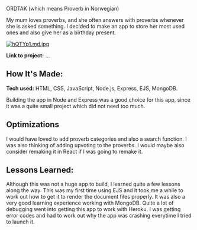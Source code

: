ORDTAK (which means Proverb in Norwegian)

My mum loves proverbs, and she often answers with proverbs whenever she is asked something. 
I decided to make an app to store her most used ones and also give her as a birthday present. 

[![hQTYp1.md.jpg](https://iili.io/hQTYp1.md.jpg)](https://freeimage.host/i/hQTYp1)


**Link to project:** ...



## How It's Made:

**Tech used:** HTML, CSS, JavaScript, Node.js, Express, EJS, MongoDB.

Building the app in Node and Express was a good choice for this app, since it was a quite small project which did not need too much. 

## Optimizations

I would have loved to add proverb categories and also a search function. I was also thinking of adding upvoting to the proverbs. I would maybe also consider remaking it in React if I was going to remake it. 

## Lessons Learned:

Although this was not a huge app to build, I learned quite a few lessons along the way. This was my first time using EJS and it took me a while to work out how to get it to render the document files properly. It was also a very good learning experience working with MongoDB. Quite a lot of debugging went into getting this app to work with Heroku. I was getting error codes and had to work out why the app was crashing everytime I tried to launch it.


